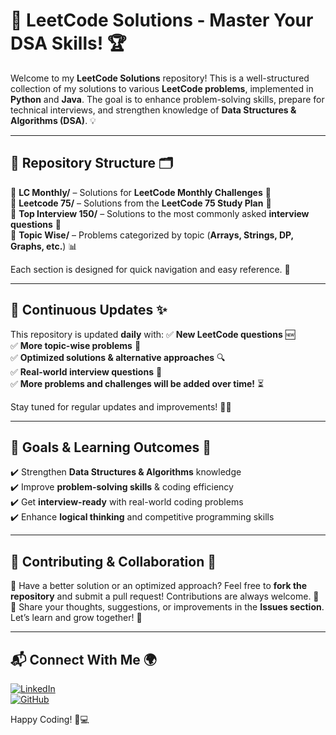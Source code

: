 # 🚀 LeetCode Solutions - Master Your DSA Skills! 🏆

Welcome to my **LeetCode Solutions** repository! This is a well-structured collection of my solutions to various **LeetCode problems**, implemented in **Python** and **Java**. The goal is to enhance problem-solving skills, prepare for technical interviews, and strengthen knowledge of **Data Structures & Algorithms (DSA)**. 💡

---

## 📂 Repository Structure 🗂️

🔹 **LC Monthly/** – Solutions for **LeetCode Monthly Challenges** 📆  
🔹 **Leetcode 75/** – Solutions from the **LeetCode 75 Study Plan** 📖  
🔹 **Top Interview 150/** – Solutions to the most commonly asked **interview questions** 🎯  
🔹 **Topic Wise/** – Problems categorized by topic (**Arrays, Strings, DP, Graphs, etc.**) 📊  

Each section is designed for quick navigation and easy reference. 🚀

---

## 🔄 Continuous Updates ✨
This repository is updated **daily** with:
✅ **New LeetCode questions** 🆕  
✅ **More topic-wise problems** 📌  
✅ **Optimized solutions & alternative approaches** 🔍  
✅ **Real-world interview questions** 💼  
✅ **More problems and challenges will be added over time!** ⏳

Stay tuned for regular updates and improvements! 🚀🔥

---

## 🎯 Goals & Learning Outcomes 🎯
✔️ Strengthen **Data Structures & Algorithms** knowledge  
✔️ Improve **problem-solving skills** & coding efficiency  
✔️ Get **interview-ready** with real-world coding problems  
✔️ Enhance **logical thinking** and competitive programming skills  

---

## 🤝 Contributing & Collaboration 🤝
🚀 Have a better solution or an optimized approach? Feel free to **fork the repository** and submit a pull request! Contributions are always welcome. 💙  
📢 Share your thoughts, suggestions, or improvements in the **Issues section**. Let’s learn and grow together! 🌱

---

## 📬 Connect With Me 🌍
[![LinkedIn](https://img.shields.io/badge/LinkedIn-Connect-blue?style=flat&logo=linkedin)](www.linkedin.com/in/tarunganesh2004)  
[![GitHub](https://img.shields.io/badge/GitHub-Follow-black?style=flat&logo=github)](https://github.com/tarunganesh2004)  


Happy Coding! 🚀💻

